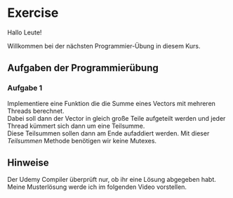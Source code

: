 # Exercise

Hallo Leute!

Willkommen bei der nächsten Programmier-Übung in diesem Kurs.

## Aufgaben der Programmierübung

### Aufgabe 1

Implementiere eine Funktion die die Summe eines Vectors mit mehreren Threads berechnet.  
Dabei soll dann der Vector in gleich große Teile aufgeteilt werden und jeder Thread kümmert sich dann um eine Teilsumme.  
Diese Teilsummen sollen dann am Ende aufaddiert werden. Mit dieser *Teilsummen* Methode benötigen wir keine Mutexes.

## Hinweise

Der Udemy Compiler überprüft nur, ob ihr eine Lösung abgegeben habt.  
Meine Musterlösung werde ich im folgenden Video vorstellen.
